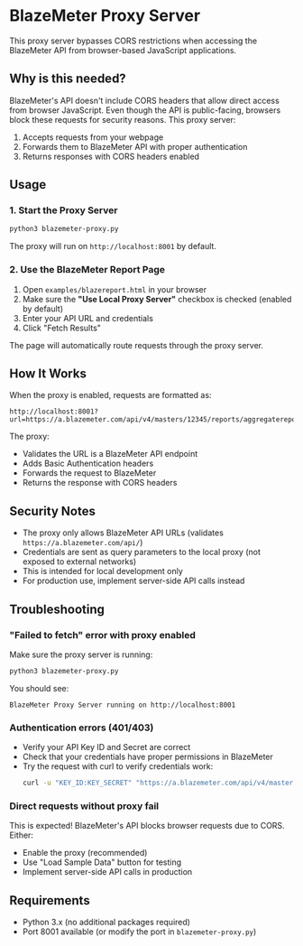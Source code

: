 # BlazeMeter Proxy Server

This proxy server bypasses CORS restrictions when accessing the BlazeMeter API from browser-based JavaScript applications.

## Why is this needed?

BlazeMeter's API doesn't include CORS headers that allow direct access from browser JavaScript. Even though the API is public-facing, browsers block these requests for security reasons. This proxy server:

1. Accepts requests from your webpage
2. Forwards them to BlazeMeter API with proper authentication
3. Returns responses with CORS headers enabled

## Usage

### 1. Start the Proxy Server

```bash
python3 blazemeter-proxy.py
```

The proxy will run on `http://localhost:8001` by default.

### 2. Use the BlazeMeter Report Page

1. Open `examples/blazereport.html` in your browser
2. Make sure the **"Use Local Proxy Server"** checkbox is checked (enabled by default)
3. Enter your API URL and credentials
4. Click "Fetch Results"

The page will automatically route requests through the proxy server.

## How It Works

When the proxy is enabled, requests are formatted as:

```
http://localhost:8001?url=https://a.blazemeter.com/api/v4/masters/12345/reports/aggregatereport/data&api_key_id=YOUR_KEY&api_key_secret=YOUR_SECRET
```

The proxy:
- Validates the URL is a BlazeMeter API endpoint
- Adds Basic Authentication headers
- Forwards the request to BlazeMeter
- Returns the response with CORS headers

## Security Notes

- The proxy only allows BlazeMeter API URLs (validates `https://a.blazemeter.com/api/`)
- Credentials are sent as query parameters to the local proxy (not exposed to external networks)
- This is intended for local development only
- For production use, implement server-side API calls instead

## Troubleshooting

### "Failed to fetch" error with proxy enabled

Make sure the proxy server is running:
```bash
python3 blazemeter-proxy.py
```

You should see:
```
BlazeMeter Proxy Server running on http://localhost:8001
```

### Authentication errors (401/403)

- Verify your API Key ID and Secret are correct
- Check that your credentials have proper permissions in BlazeMeter
- Try the request with curl to verify credentials work:
  ```bash
  curl -u "KEY_ID:KEY_SECRET" "https://a.blazemeter.com/api/v4/masters/12345/reports/aggregatereport/data"
  ```

### Direct requests without proxy fail

This is expected! BlazeMeter's API blocks browser requests due to CORS. Either:
- Enable the proxy (recommended)
- Use "Load Sample Data" button for testing
- Implement server-side API calls in production

## Requirements

- Python 3.x (no additional packages required)
- Port 8001 available (or modify the port in `blazemeter-proxy.py`)
